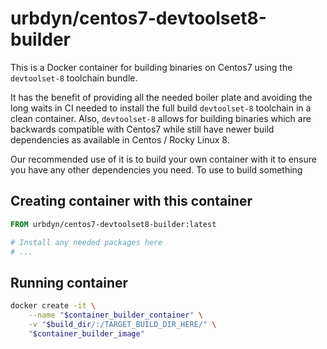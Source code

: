 # urbdyn/centos7-devtoolset8-builder

This is a Docker container for building binaries on Centos7 using the `devtoolset-8` toolchain bundle.

It has the benefit of providing all the needed boiler plate and avoiding the long waits in CI needed to install the full build `devtoolset-8`  toolchain in a clean container.
Also, `devtoolset-8` allows for building binaries which are backwards compatible with Centos7 while still have newer build dependencies as available in Centos / Rocky Linux 8.

Our recommended use of it is to build your own container with it to ensure you have any other dependencies you need.
To use to build something 

## Creating container with this container

```Dockerfile
FROM urbdyn/centos7-devtoolset8-builder:latest

# Install any needed packages here
# ...
```

## Running container

```bash
docker create -it \
    --name "$container_builder_container" \
    -v "$build_dir/:/TARGET_BUILD_DIR_HERE/" \
    "$container_builder_image"
```

